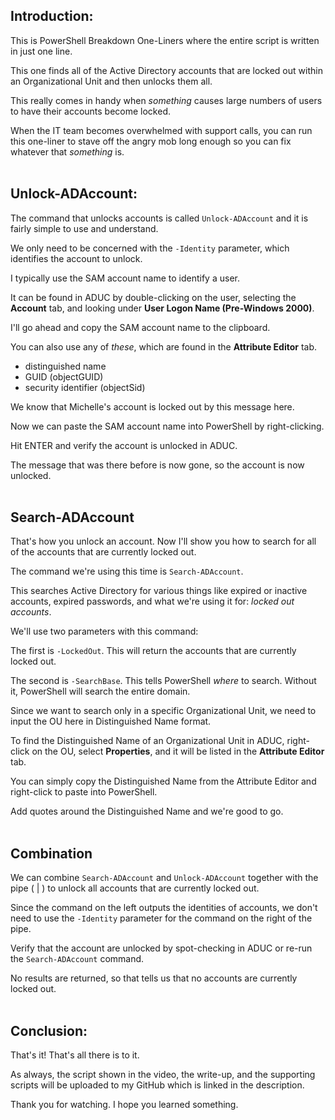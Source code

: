 ## Introduction:
This is PowerShell Breakdown One-Liners where the entire script is written in just one line.

This one finds all of the Active Directory accounts that are locked out within an Organizational Unit and then unlocks them all.

This really comes in handy when _something_ causes large numbers of users to have their accounts become locked.

When the IT team becomes overwhelmed with support calls, you can run this one-liner to stave off the angry mob long enough so you can fix whatever that _something_ is.
<br></br>

## Unlock-ADAccount:

The command that unlocks accounts is called `Unlock-ADAccount` and it is fairly simple to use and understand.

We only need to be concerned with the `-Identity` parameter, which identifies the account to unlock.

I typically use the SAM account name to identify a user.

It can be found in ADUC by double-clicking on the user, selecting the **Account** tab, and looking under **User Logon Name (Pre-Windows 2000)**.

I'll go ahead and copy the SAM account name to the clipboard.

You can also use any of _these_, which are found in the **Attribute Editor** tab.

* distinguished name
* GUID (objectGUID)
* security identifier (objectSid)

We know that Michelle's account is locked out by this message here.

Now we can paste the SAM account name into PowerShell by right-clicking.

Hit ENTER and verify the account is unlocked in ADUC.

The message that was there before is now gone, so the account is now unlocked.
<br></br>

## Search-ADAccount

That's how you unlock an account. Now I'll show you how to search for all of the accounts that are currently locked out.

The command we're using this time is `Search-ADAccount`.

This searches Active Directory for various things like expired or inactive accounts, expired passwords,
and what we're using it for: _locked out accounts_.

We'll use two parameters with this command:

The first is `-LockedOut`. This will return the accounts that are currently locked out.

The second is `-SearchBase`. This tells PowerShell _where_ to search. Without it, PowerShell will search the entire domain.

Since we want to search only in a specific Organizational Unit, we need to input the OU here in Distinguished Name format.

To find the Distinguished Name of an Organizational Unit in ADUC, right-click on the OU, select **Properties**, and it will be listed in the **Attribute Editor** tab.

You can simply copy the Distinguished Name from the Attribute Editor and right-click to paste into PowerShell.

Add quotes around the Distinguished Name and we're good to go.
<br></br>

## Combination

We can combine `Search-ADAccount` and `Unlock-ADAccount` together with the pipe ( | ) to unlock all accounts that are currently locked out.

Since the command on the left outputs the identities of accounts, we don't need to use the `-Identity` parameter for the command on the right of the pipe.

Verify that the account are unlocked by spot-checking in ADUC or re-run the `Search-ADAccount` command.

No results are returned, so that tells us that no accounts are currently locked out.
<br></br>


## Conclusion:
That's it! That's all there is to it.

As always, the script shown in the video, the write-up, and the supporting scripts will be uploaded to my GitHub which is linked in the description.

Thank you for watching. I hope you learned something.